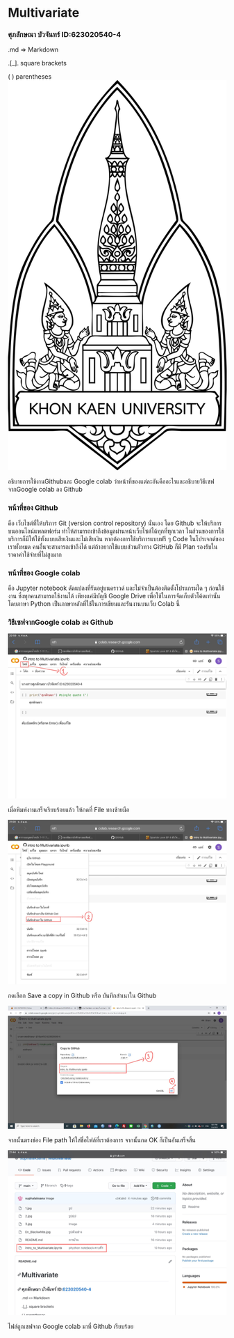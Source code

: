 # Multivariate

### ศุภลักษณา  บัวจันทร์ ID:623020540-4

.md => Markdown

.[_]. square brackets

( ) parentheses
![En_Blackwhite](En_Blackwhite.jpg)

อธิบายการใช้งานGithubและ Google colab ว่าหน้าที่ของแต่ละอันคืออะไรและอธิบายวิธีเซฟจากGoogle colab ลง Github

### หน้าที่ของ Github  
คือ เว็บไซต์ที่ให้บริการ Git (version control repository) นั่นเอง โดย Github จะให้บริการบนออนไลน์แพลตฟอร์ม ทำให้สามารถเข้าถึงข้อมูลผ่านหน้าเว็บไซต์ได้ทุกที่ทุกเวลา ในส่วนของการใช้บริการก็มีให้ใช้ทั้งแบบเสียเงินและไม่เสียเงิน หากต้องการใช้บริการแบบฟรี ๆ Code ในโปรเจกต์ของเราทั้งหมด คนอื่นจะสามารถเข้าถึงได้ แต่ถ้าอยากใช้แบบส่วนตัวทาง GitHub ก็มี Plan รองรับในราคาค่าใช้จ่ายที่ไม่สูงมาก

### หน้าที่ของ Google colab 
คือ Jupyter notebook ดัดแปลงที่รันอยู่บนคราวด์ และไม่จำเป็นต้องติดตั้งโปรแกรมใด ๆ ก่อนใช้งาน ซึ่งทุกคนสามารถใช้งานได้ เพียงแค่มีบัญชี Google Drive เพื่อใช้ในการจัดเก็บตัวโค้ดเท่านั้น โดยภาษา Python เป็นภาษาหลักที่ใช้ในการเขียนและรันงานบนเว็บ Colab นี้

### วิธีเซฟจากGoogle colab ลง Github


![1](1.jpg)

เมื่อพิมพ์งานเสร็จเรียบร้อยแล้ว ให้กดที่  File ทางซ้ายมือ 


![2](2.jpg)

กดเลือก Save a copy in Github หรือ บันทึกสำเนาใน Github

![3](3.jpg)

จากนั้นตรงช่อง File path ให้ใส่ชื่อไฟล์ที่เราต้องการ จากนั้นกด OK  ก็เป็นอันเสร็จสิ้น

![5](5.jpg)

ไฟล์ถูกเซฟจาก Google colab มาที่ Github เรียบร้อย








